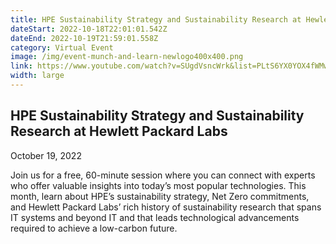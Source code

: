 ```yaml
---
title: HPE Sustainability Strategy and Sustainability Research at Hewlett Packard Labs
dateStart: 2022-10-18T22:01:01.542Z
dateEnd: 2022-10-19T21:59:01.558Z
category: Virtual Event
image: /img/event-munch-and-learn-newlogo400x400.png
link: https://www.youtube.com/watch?v=SUgdVsncWrk&list=PLtS6YX0YOX4fWMwKbp9blyI1GLdXlbWjY&index=1
width: large
---
```

## HPE Sustainability Strategy and Sustainability Research at Hewlett Packard Labs

October 19, 2022

Join us for a free, 60-minute session where you can connect with experts who offer valuable insights into today’s most popular technologies. This month, learn about HPE’s sustainability strategy, Net Zero commitments, and Hewlett Packard Labs’ rich history of sustainability research that spans IT systems and beyond IT and that leads technological advancements required to achieve a low-carbon future.